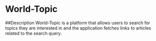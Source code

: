 # World-Topic

##Description
World-Topic is a platform that allows users to search for topics they are interested in and the application fetches links to articles related to the search query.
